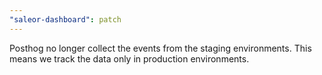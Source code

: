 ```yaml
---
"saleor-dashboard": patch
---
```


Posthog no longer collect the events from the staging environments. This means we track the data only in production environments.
